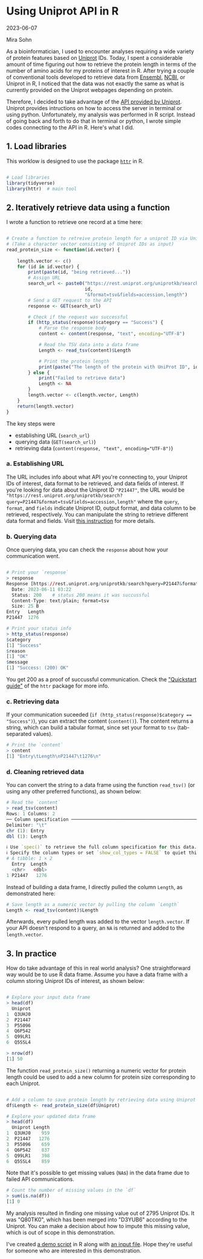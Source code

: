 Using Uniprot API in R
======================

2023-06-07

Mira Sohn

As a bioinformatician, I used to encounter analyses requiring a wide variety of protein features based on [Uniprot](https://www.uniprot.org/) IDs. Today, I spent a considerable amount of time figuring out how to retrieve the protein length in terms of the number of amino acids for my proteins of interest in R. After trying a couple of conventional tools developed to retrieve data from [Ensembl](https://useast.ensembl.org/index.html), [NCBI](https://www.ncbi.nlm.nih.gov/), or Uniprot in R, I noticed that the data was not exactly the same as what is currently provided on the Uniprot webpages depending on protein. 

Therefore, I decided to take advantage of the [API provided by Uniprot](https://www.uniprot.org/help/api). Uniprot provides intructions on how to access the server in terminal or using python. Unfortunately, my analysis was performed in R script. Instead of going back and forth to do that in terminal or python, I wrote simple codes connecting to the API in R. Here's what I did.

## 1. Load libraries

This worklow is designed to use the package [`httr`](https://httr.r-lib.org/index.html) in R.

```r

# Load libraries
library(tidyverse)
library(httr)  # main tool

```

## 2. Iteratively retrieve data using a function

I wrote a function to retrieve one record at a time here:

```r

# Create a function to retreive protein length for a uniprot ID via Uniprot API
# (Take a character vector consisting of Uniprot IDs as input)
read_protein_size <- function(id.vector) { 
    
    length.vector <- c()
    for (id in id.vector) {
        print(paste(id, "being retrieved..."))
        # Assign URL
        search_url <- paste0("https://rest.uniprot.org/uniprotkb/search?query=",
                             id,
                             "&format=tsv&fields=accession,length")
        # Send a GET request to the API
        response <- GET(search_url)

        # Check if the request was successful
        if (http_status(response)$category == "Success") {
            # Parse the response body
            content <- content(response, "text", encoding="UTF-8")

            # Read the TSV data into a data frame
            Length <- read_tsv(content)$Length

            # Print the protein length
            print(paste("The length of the protein with UniProt ID", id, "is", Length, "amino acids."))
        } else {
            print("Failed to retrieve data")
            Length <- NA
        }
        length.vector <- c(length.vector, Length)
    }
    return(length.vector)
}

```

The key steps were

- establishing URL (`search_url`)
- querying data (`GET(search_url)`)
- retrieving data (`content(response, "text", encoding="UTF-8")`)

### a. Establishing URL

The URL includes info about what API you're connecting to, your Uniprot IDs of interest, data format to be retrieved, and data fields of interest. If you're looking for data about the Uniprot ID `"P21447"`, the URL would be `"https://rest.uniprot.org/uniprotkb/search?query=P21447&format=tsv&fields=accession,length"` where the `query`, `format`, and `fields` indicate Uniprot ID, output format, and data column to be retrieved, respectively. You can manipulate the string to retrieve different data format and fields. Visit [this instruction](https://www.uniprot.org/help/api_queries) for more details.

### b. Querying data

Once querying data, you can check the `response` about how your communication went.

```r

# Print your `response`
> response
Response [https://rest.uniprot.org/uniprotkb/search?query=P21447&format=tsv&fields=accession,length]
  Date: 2023-06-11 03:22
  Status: 200    # status 200 means it was succussful
  Content-Type: text/plain; format=tsv
  Size: 25 B
Entry   Length
P21447  1276

# Print your status info
> http_status(response)
$category
[1] "Success"
$reason
[1] "OK"
$message
[1] "Success: (200) OK"

```

You get 200 as a proof of succussful communication. Check the ["Quickstart guide"](https://cran.r-project.org/web/packages/httr/vignettes/quickstart.html) of the `httr` package for more info.

### c. Retrieving data

If your communication suceeded (`if (http_status(response)$category == "Success")`), you can extract the content (`content()`). The content returns a string, which can build a tabular format, since set your format to `tsv` (tab-separated values).

```r
# Print the `content`
> content
[1] "Entry\tLength\nP21447\t1276\n"
```

### d. Cleaning retrieved data

You can convert the string to a data frame using the function `read_tsv()` (or using any other preferred functions), as shown below:

```r
# Read the `content`
> read_tsv(content)
Rows: 1 Columns: 2
── Column specification ───────────────────────────────────────────────────────────────────────────────────────────────
Delimiter: "\t"
chr (1): Entry
dbl (1): Length

ℹ Use `spec()` to retrieve the full column specification for this data.
ℹ Specify the column types or set `show_col_types = FALSE` to quiet this message.
# A tibble: 1 × 2
  Entry  Length
  <chr>   <dbl>
1 P21447   1276

```

Instead of building a data frame, I directly pulled the column `Length`, as demonstrated here:


```r
# Save length as a numeric vector by pulling the column `Length`
Length <- read_tsv(content)$Length
```

Afterwards, every pulled length was added to the vector `length.vector`. If your API doesn't respond to a query, an `NA` is returned and added to the `length.vector`.

## 3. In practice

How do take advantage of this in real world analysis? One straightforward way would be to use R data frame. Assume you have a data frame with a column storing Uniprot IDs of interest, as shown below:

```r

# Explore your input data frame
> head(df)
  Uniprot
1  Q3UHJ0
2  P21447
3  P55096
4  Q6P542
5  Q99LR1
6  Q5SSL4

> nrow(df)
[1] 50

```

The function `read_protein_size()` returning a numeric vector for protein length could be used to add a new column for protein size corresponding to each Uniprot.

```r

# Add a column to save protein length by retrieving data using Uniprot API
df$Length <- read_protein_size(df$Uniprot)

# Explore your updated data frame
> head(df)
  Uniprot Length
1  Q3UHJ0    959
2  P21447   1276
3  P55096    659
4  Q6P542    837
5  Q99LR1    398
6  Q5SSL4    859
```

Note that it's possible to get missing values (`NA`s) in the data frame due to failed API communications.

```r
# Count the number of missing values in the `df`
> sum(is.na(df))
[1] 0
```

My analysis resulted in finding one missing value out of 2795 Uniprot IDs. It was "Q80TK0", which has been merged into "D3YUB6" according to the Uniprot. You can make a decision about how to impute this missing value, which is out of scope in this demonstration.

I've created [a demo script](https://github.com/Mira0507/uniprot_api/blob/main/api_demo.Rmd) in R along with [an input file](https://github.com/Mira0507/uniprot_api/blob/main/uniprot_input_demo.txt). Hope they're useful for someone who are interested in this demonstration.
